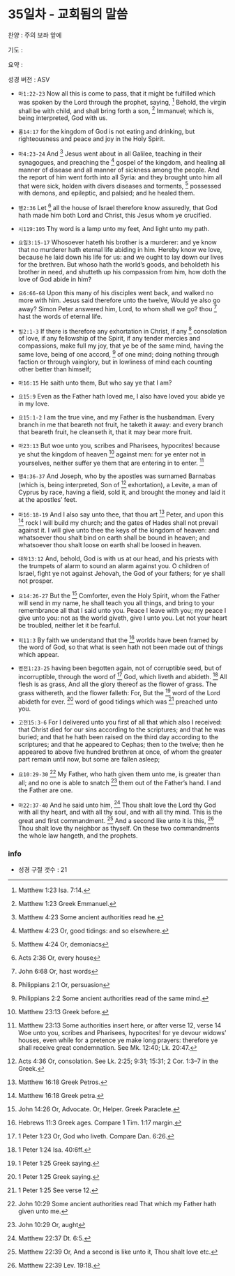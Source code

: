 # 35일차 - 교회됨의 말씀

찬양 : 주의 보좌 앞에

기도 : 

요약 : 

성경 버전 : ASV

- `마1:22-23` Now all this is come to pass, that it might be fulfilled which was spoken by the Lord through the prophet, saying, [^Matt1:23a] Behold, the virgin shall be with child, and shall bring forth a son, [^Matt1:23b] Immanuel; which is, being interpreted, God with us.
[^Matt1:23a]: Matthew 1:23 Isa. 7:14. 
[^Matt1:23b]: Matthew 1:23 Greek Emmanuel. 


- `롬14:17` for the kingdom of God is not eating and drinking, but righteousness and peace and joy in the Holy Spirit.

- `마4:23-24` And [^Matt4:23a] Jesus went about in all Galilee, teaching in their synagogues, and preaching the [^Matt4:23b] gospel of the kingdom, and healing all manner of disease and all manner of sickness among the people. And the report of him went forth into all Syria: and they brought unto him all that were sick, holden with divers diseases and torments, [^Matt4:24a] possessed with demons, and epileptic, and palsied; and he healed them.
[^Matt4:23a]: Matthew 4:23 Some ancient authorities read he. 
[^Matt4:23b]: Matthew 4:23 Or, good tidings: and so elsewhere. 
[^Matt4:24a]: Matthew 4:24 Or, demoniacs 


- `행2:36` Let [^Acts2:36a] all the house of Israel therefore know assuredly, that God hath made him both Lord and Christ, this Jesus whom ye crucified.
[^Acts2:36a]: Acts 2:36 Or, every house 


- `시119:105` Thy word is a lamp unto my feet, And light unto my path.

- `요일3:15-17` Whosoever hateth his brother is a murderer: and ye know that no murderer hath eternal life abiding in him. Hereby know we love, because he laid down his life for us: and we ought to lay down our lives for the brethren. But whoso hath the world’s goods, and beholdeth his brother in need, and shutteth up his compassion from him, how doth the love of God abide in him?

- `요6:66-68` Upon this many of his disciples went back, and walked no more with him. Jesus said therefore unto the twelve, Would ye also go away? Simon Peter answered him, Lord, to whom shall we go? thou [^John6:68a] hast the words of eternal life.
[^John6:68a]: John 6:68 Or, hast words 


- `빌2:1-3` If there is therefore any exhortation in Christ, if any [^Phil2:1a] consolation of love, if any fellowship of the Spirit, if any tender mercies and compassions, make full my joy, that ye be of the same mind, having the same love, being of one accord, [^Phil2:2a] of one mind; doing nothing through faction or through vainglory, but in lowliness of mind each counting other better than himself;
[^Phil2:1a]: Philippians 2:1 Or, persuasion 
[^Phil2:2a]: Philippians 2:2 Some ancient authorities read of the same mind. 


- `마16:15` He saith unto them, But who say ye that I am?

- `요15:9` Even as the Father hath loved me, I also have loved you: abide ye in my love.

- `요15:1-2` I am the true vine, and my Father is the husbandman. Every branch in me that beareth not fruit, he taketh it away: and every branch that beareth fruit, he cleanseth it, that it may bear more fruit.

- `마23:13` But woe unto you, scribes and Pharisees, hypocrites! because ye shut the kingdom of heaven [^Matt23:13a] against men: for ye enter not in yourselves, neither suffer ye them that are entering in to enter. [^Matt23:13b]
[^Matt23:13a]: Matthew 23:13 Greek before. 
[^Matt23:13b]: Matthew 23:13 Some authorities insert here, or after verse 12, verse 14 Woe unto you, scribes and Pharisees, hypocrites! for ye devour widows’ houses, even while for a pretence ye make long prayers: therefore ye shall receive great condemnation. See Mk. 12:40; Lk. 20:47. 


- `행4:36-37` And Joseph, who by the apostles was surnamed Barnabas (which is, being interpreted, Son of [^Acts4:36a] exhortation), a Levite, a man of Cyprus by race, having a field, sold it, and brought the money and laid it at the apostles’ feet.
[^Acts4:36a]: Acts 4:36 Or, consolation. See Lk. 2:25; 9:31; 15:31; 2 Cor. 1:3–7 in the Greek. 


- `마16:18-19` And I also say unto thee, that thou art [^Matt16:18a] Peter, and upon this [^Matt16:18b] rock I will build my church; and the gates of Hades shall not prevail against it. I will give unto thee the keys of the kingdom of heaven: and whatsoever thou shalt bind on earth shall be bound in heaven; and whatsoever thou shalt loose on earth shall be loosed in heaven.
[^Matt16:18a]: Matthew 16:18 Greek Petros. 
[^Matt16:18b]: Matthew 16:18 Greek petra. 


- `대하13:12` And, behold, God is with us at our head, and his priests with the trumpets of alarm to sound an alarm against you. O children of Israel, fight ye not against Jehovah, the God of your fathers; for ye shall not prosper.

- `요14:26-27` But the [^John14:26a] Comforter, even the Holy Spirit, whom the Father will send in my name, he shall teach you all things, and bring to your remembrance all that I said unto you. Peace I leave with you; my peace I give unto you: not as the world giveth, give I unto you. Let not your heart be troubled, neither let it be fearful.
[^John14:26a]: John 14:26 Or, Advocate. Or, Helper. Greek Paraclete. 


- `히11:3` By faith we understand that the [^Heb11:3a] worlds have been framed by the word of God, so that what is seen hath not been made out of things which appear.
[^Heb11:3a]: Hebrews 11:3 Greek ages. Compare 1 Tim. 1:17 margin. 


- `벧전1:23-25` having been begotten again, not of corruptible seed, but of incorruptible, through the word of [^1Pet1:23a] God, which liveth and abideth. [^1Pet1:24a] All flesh is as grass, And all the glory thereof as the flower of grass. The grass withereth, and the flower falleth: For, But the [^1Pet1:25a] word of the Lord abideth for ever. [^1Pet1:25b] word of good tidings which was [^1Pet1:25c] preached unto you.
[^1Pet1:23a]: 1 Peter 1:23 Or, God who liveth. Compare Dan. 6:26. 
[^1Pet1:24a]: 1 Peter 1:24 Isa. 40:6ff. 
[^1Pet1:25a]: 1 Peter 1:25 Greek saying. 
[^1Pet1:25b]: 1 Peter 1:25 Greek saying. 
[^1Pet1:25c]: 1 Peter 1:25 See verse 12. 


- `고전15:3-6` For I delivered unto you first of all that which also I received: that Christ died for our sins according to the scriptures; and that he was buried; and that he hath been raised on the third day according to the scriptures; and that he appeared to Cephas; then to the twelve; then he appeared to above five hundred brethren at once, of whom the greater part remain until now, but some are fallen asleep;

- `요10:29-30` [^John10:29a] My Father, who hath given them unto me, is greater than all; and no one is able to snatch [^John10:29b] them out of the Father’s hand. I and the Father are one.
[^John10:29a]: John 10:29 Some ancient authorities read That which my Father hath given unto me. 
[^John10:29b]: John 10:29 Or, aught 


- `마22:37-40` And he said unto him, [^Matt22:37a] Thou shalt love the Lord thy God with all thy heart, and with all thy soul, and with all thy mind. This is the great and first commandment. [^Matt22:39a] And a second like unto it is this, [^Matt22:39b] Thou shalt love thy neighbor as thyself. On these two commandments the whole law hangeth, and the prophets.
[^Matt22:37a]: Matthew 22:37 Dt. 6:5. 
[^Matt22:39a]: Matthew 22:39 Or, And a second is like unto it, Thou shalt love etc. 
[^Matt22:39b]: Matthew 22:39 Lev. 19:18. 


### info

- 성경 구절 갯수 : 21